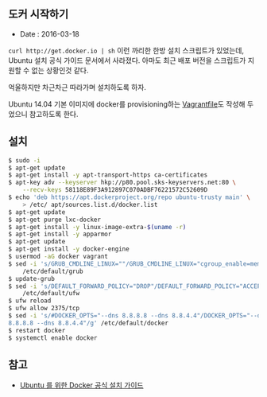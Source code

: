 도커 시작하기
---
- Date : 2016-03-18


`curl http://get.docker.io | sh` 이런 까리한 한방 설치 스크립트가 있었는데, Ubuntu 설치 공식 가이드 문서에서 사라졌다.
아마도 최근 배포 버전을 스크립트가 지원할 수 없는 상황인것 같다.

억울하지만 차근차근 따라가며 설치하도록 하자.

Ubuntu 14.04 기본 이미지에 docker를 provisioning하는 [Vagrantfile](vagrant/Vagrantfile)도 작성해 두었으니 참고하도록 한다.

설치
---

```bash
$ sudo -i
$ apt-get update
$ apt-get install -y apt-transport-https ca-certificates
$ apt-key adv --keyserver hkp://p80.pool.sks-keyservers.net:80 \
    --recv-keys 58118E89F3A912897C070ADBF76221572C52609D
$ echo 'deb https://apt.dockerproject.org/repo ubuntu-trusty main' \
    > /etc/ apt/sources.list.d/docker.list
$ apt-get update
$ apt-get purge lxc-docker
$ apt-get install -y linux-image-extra-$(uname -r)
$ apt-get install -y apparmor
$ apt-get update
$ apt-get install -y docker-engine
$ usermod -aG docker vagrant
$ sed -i 's/GRUB_CMDLINE_LINUX=""/GRUB_CMDLINE_LINUX="cgroup_enable=memory  swapaccount=1"/g' \
    /etc/default/grub
$ update-grub
$ sed -i 's/DEFAULT_FORWARD_POLICY="DROP"/DEFAULT_FORWARD_POLICY="ACCEPT"/ g' \
    /etc/default/ufw
$ ufw reload
$ ufw allow 2375/tcp
$ sed -i 's/#DOCKER_OPTS="--dns 8.8.8.8 --dns 8.8.4.4"/DOCKER_OPTS="--dns
8.8.8.8 --dns 8.8.4.4"/g' /etc/default/docker
$ restart docker
$ systemctl enable docker
```



참고
---
- [Ubuntu 를 위한 Docker 공식 설치 가이드](https://docs.docker.com/engine/installation/linux/ubuntulinux/)
